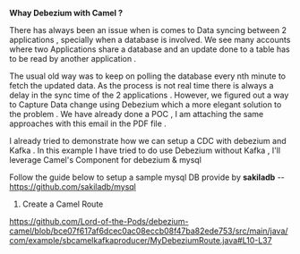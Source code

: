 **Whay Debezium with Camel ?**

There has always been an issue when is comes to Data syncing between 2 applications , specially when a database is involved.
We see many accounts where two Applications share a database and an update done to a table has to be read by another application .

The usual old way was to keep on polling the database every nth minute to fetch the updated data. As the process is not real time there is always a delay in the sync time of the 2 applications .
However, we figured out a way to Capture Data change using Debezium which a more elegant solution to the problem .
We have already done a POC , I am attaching the same approaches with this email in the PDF file .


 I already tried to demonstrate how we can setup a CDC with debezium and Kafka . In this example I have tried to do use Debezium without Kafka , I'll leverage Camel's Component for debezium & mysql

 

Follow the guide below to setup a sample mysql DB  provide by **sakiladb**
 -- https://github.com/sakiladb/mysql


 1. Create a Camel Route

https://github.com/Lord-of-the-Pods/debezium-camel/blob/bce07f617af6dcec0ac08eccb08f47ba82ede753/src/main/java/com/example/sbcamelkafkaproducer/MyDebeziumRoute.java#L10-L37


